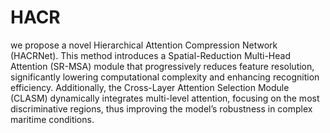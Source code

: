 # HACR
we propose a novel Hierarchical Attention Compression Network (HACRNet). This method introduces a Spatial-Reduction Multi-Head Attention (SR-MSA) module that progressively reduces feature resolution, significantly lowering computational complexity and enhancing recognition efficiency. Additionally, the Cross-Layer Attention Selection Module (CLASM) dynamically integrates multi-level attention, focusing on the most discriminative regions, thus improving the model’s robustness in complex maritime conditions.
